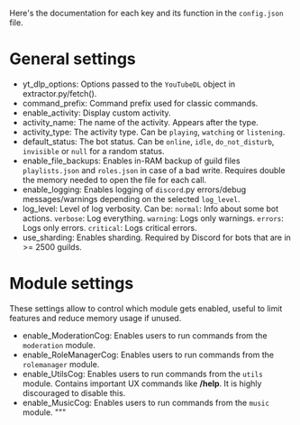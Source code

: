 Here's the documentation for each key and its function in the `config.json` file.

# General settings
- yt_dlp_options: Options passed to the `YouTubeDL` object in extractor.py/fetch().
- command_prefix: Command prefix used for classic commands.
- enable_activity: Display custom activity.
- activity_name: The name of the activity. Appears after the type.
- activity_type: The activity type. Can be `playing`, `watching` or `listening`.
- default_status: The bot status. Can be `online`, `idle`, `do_not_disturb`, `invisible` or `null` for a random status.
- enable_file_backups: Enables in-RAM backup of guild files `playlists.json` and `roles.json`
  in case of a bad write. Requires double the memory needed to open the file for each call.
- enable_logging: Enables logging of `discord`.py errors/debug messages/warnings depending on the selected `log_level`.
- log_level: Level of log verbosity. Can be:
    `normal`: Info about some bot actions.
    `verbose`: Log everything.
    `warning`: Logs only warnings.
    `errors`: Logs only errors.
    `critical`: Logs critical errors.
- use_sharding: Enables sharding. Required by Discord for bots that are in >= 2500 guilds.

# Module settings
These settings allow to control which module gets enabled, useful to limit features
and reduce memory usage if unused.

- enable_ModerationCog: Enables users to run commands from the `moderation` module.
- enable_RoleManagerCog: Enables users to run commands from the `rolemanager` module.
- enable_UtilsCog: Enables users to run commands from the `utils` module. Contains important UX commands like **/help**. It is highly discouraged to disable this.
- enable_MusicCog: Enables users to run commands from the `music` module. """